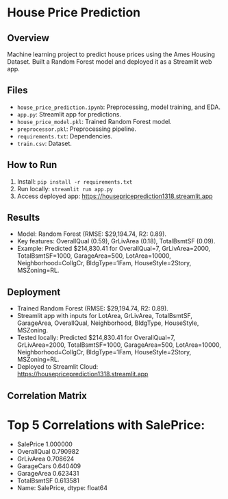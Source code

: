 # House Price Prediction

## Overview
Machine learning project to predict house prices using the Ames Housing Dataset. Built a Random Forest model and deployed it as a Streamlit web app.

## Files
- `house_price_prediction.ipynb`: Preprocessing, model training, and EDA.
- `app.py`: Streamlit app for predictions.
- `house_price_model.pkl`: Trained Random Forest model.
- `preprocessor.pkl`: Preprocessing pipeline.
- `requirements.txt`: Dependencies.
- `train.csv`: Dataset.

## How to Run
1. Install: `pip install -r requirements.txt`
2. Run locally: `streamlit run app.py`
3. Access deployed app: https://housepriceprediction1318.streamlit.app

## Results
- Model: Random Forest (RMSE: $29,194.74, R2: 0.89).
- Key features: OverallQual (0.59), GrLivArea (0.18), TotalBsmtSF (0.09).
- Example: Predicted $214,830.41 for OverallQual=7, GrLivArea=2000, TotalBsmtSF=1000, GarageArea=500, LotArea=10000, Neighborhood=CollgCr, BldgType=1Fam, HouseStyle=2Story, MSZoning=RL.

## Deployment
- Trained Random Forest (RMSE: $29,194.74, R2: 0.89).
- Streamlit app with inputs for LotArea, GrLivArea, TotalBsmtSF, GarageArea, OverallQual, Neighborhood, BldgType, HouseStyle, MSZoning.
- Tested locally: Predicted $214,830.41 for OverallQual=7, GrLivArea=2000, TotalBsmtSF=1000, GarageArea=500, LotArea=10000, Neighborhood=CollgCr, BldgType=1Fam, HouseStyle=2Story, MSZoning=RL.
- Deployed to Streamlit Cloud: https://housepriceprediction1318.streamlit.app

## Correlation Matrix 
# Top 5 Correlations with SalePrice:
- SalePrice      1.000000
- OverallQual    0.790982
- GrLivArea      0.708624
- GarageCars     0.640409
- GarageArea     0.623431
- TotalBsmtSF    0.613581
- Name: SalePrice, dtype: float64